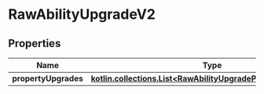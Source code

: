 
# RawAbilityUpgradeV2

## Properties
Name | Type | Description | Notes
------------ | ------------- | ------------- | -------------
**propertyUpgrades** | [**kotlin.collections.List&lt;RawAbilityUpgradePropertyUpgradeV2&gt;**](RawAbilityUpgradePropertyUpgradeV2.md) |  |  [optional]



